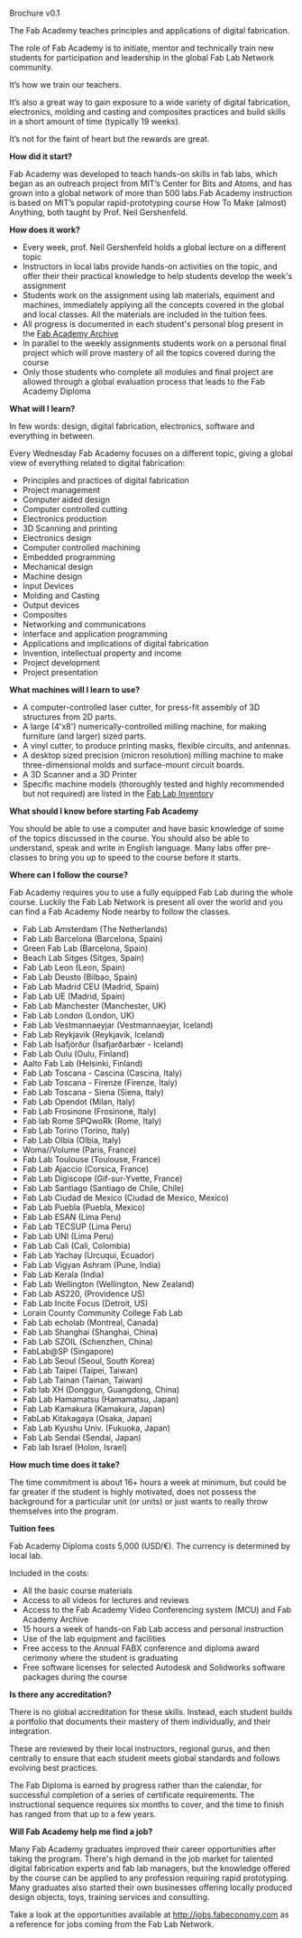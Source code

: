 Brochure v0.1

The Fab Academy teaches principles and applications of digital fabrication. 

The role of Fab Academy is to initiate, mentor and technically train new students for participation and leadership in the global Fab Lab Network community. 

It’s how we train our teachers.

It’s also a great way to gain exposure to a wide variety of digital fabrication, electronics, molding and casting and composites practices and build skills in a short amount of time (typically 19 weeks). 

It’s not for the faint of heart but the rewards are great.

**How did it start?**

Fab Academy was developed to teach hands-on skills in fab labs, which began as an outreach project from MIT’s Center for Bits and Atoms, and has grown into a global network of more than 500 labs.Fab Academy instruction is based on MIT’s popular rapid-prototyping course How To Make (almost) Anything, both taught by Prof. Neil Gershenfeld.

**How does it work?**

- Every week, prof. Neil Gershenfeld holds a global lecture on a different topic
- Instructors in local labs provide hands-on activities on the topic, and offer their their practical knowledge to help students develop the week's assignment
- Students work on the assignment using lab materials, equiment and machines, immediately applying all the concepts covered in the global and local classes. All the materials are included in the tuition fees.
- All progress is documented in each student's personal blog present in the [Fab Academy Archive](http://archive.fabacademy.org/) 
- In parallel to the weekly assignments students work on a personal final project which will prove mastery of all the topics covered during the course
- Only those students who complete all modules and final project are allowed through a global evaluation process that leads to the Fab Academy Diploma

**What will I learn?**

In few words: design, digital fabrication, electronics, software and everything in between.

Every Wednesday Fab Academy focuses on a different topic, giving a global view of everything related to digital fabrication:

- Principles and practices of digital fabrication
- Project management
- Computer aided design
- Computer controlled cutting
- Electronics production
- 3D Scanning and printing
- Electronics design
- Computer controlled machining
- Embedded programming
- Mechanical design
- Machine design
- Input Devices
- Molding and Casting
- Output devices
- Composites
- Networking and communications
- Interface and application programming
- Applications and implications of digital fabrication
- Invention, intellectual property and income
- Project development
- Project presentation

**What machines will I learn to use?**

- A computer-controlled laser cutter, for press-fit assembly of 3D structures from 2D parts.
- A large (4'x8') numerically-controlled milling machine, for making furniture (and larger) sized parts.
- A vinyl cutter, to produce printing masks, flexible circuits, and antennas.
- A desktop sized precision (micron resolution) milling machine to make three-dimensional molds and surface-mount circuit boards.
- A 3D Scanner and a 3D Printer
- Specific machine models (thoroughly tested and highly recommended but not required) are listed in the [Fab Lab Inventory](http://bit.ly/fabinventory)

**What should I know before starting Fab Academy**

You should be able to use a computer and have basic knowledge of some of the topics discussed in the course.
You should also be able to understand, speak and write in English language.
Many labs offer pre-classes to bring you up to speed to the course before it starts.

**Where can I follow the course?**

Fab Academy requires you to use a fully equipped Fab Lab during the whole course. Luckily the Fab Lab Network is present all over the world and you can find a Fab Academy Node nearby to follow the classes.

* Fab Lab Amsterdam (The Netherlands)
* Fab Lab Barcelona (Barcelona, Spain)
* Green Fab Lab (Barcelona, Spain)
* Beach Lab Sitges (Sitges, Spain)
* Fab Lab Leon (Leon, Spain)
* Fab Lab Deusto (Bilbao, Spain)
* Fab Lab Madrid CEU (Madrid, Spain)
* Fab Lab UE (Madrid, Spain)
* Fab Lab Manchester (Manchester, UK)
* Fab Lab London (London, UK)
* Fab Lab Vestmannaeyjar (Vestmannaeyjar, Iceland)
* Fab Lab Reykjavik (Reykjavik, Iceland)
* Fab Lab Ísafjörður (Ísafjarðarbær - Iceland)
* Fab Lab Oulu (Oulu, Finland)
* Aalto Fab Lab (Helsinki, Finland)
* Fab Lab Toscana - Cascina (Cascina, Italy)
* Fab Lab Toscana - Firenze (Firenze, Italy)
* Fab Lab Toscana - Siena (Siena, Italy)
* Fab Lab Opendot (Milan, Italy)
* Fab Lab Frosinone (Frosinone, Italy)
* Fab lab Rome SPQwoRk (Rome, Italy)
* Fab Lab Torino (Torino, Italy)
* Fab Lab Olbia (Olbia, Italy)
* Woma//Volume (Paris, France)
* Fab Lab Toulouse (Toulouse, France)
* Fab Lab Ajaccio (Corsica, France)
* Fab Lab Digiscope (Gif-sur-Yvette, France)
* Fab Lab Santiago (Santiago de Chile, Chile)
* Fab Lab Ciudad de Mexico (Ciudad de Mexico, Mexico)
* Fab Lab Puebla (Puebla, Mexico)
* Fab Lab ESAN (Lima Peru)
* Fab Lab TECSUP (Lima Peru)
* Fab Lab UNI (Lima Peru)
* Fab Lab Cali (Cali, Colombia)
* Fab Lab Yachay (Urcuqui, Ecuador)
* Fab Lab Vigyan Ashram (Pune, India)
* Fab Lab Kerala (India)
* Fab Lab Wellington (Wellington, New Zealand)
* Fab Lab AS220, (Providence US)
* Fab Lab Incite Focus (Detroit, US)
* Lorain County Community College Fab Lab
* Fab Lab echolab (Montreal, Canada)
* Fab Lab Shanghai (Shanghai, China)
* Fab Lab SZOIL (Schenzhen, China)
* FabLab@SP (Singapore)
* Fab Lab Seoul (Seoul, South Korea)
* Fab Lab Taipei (Taipei, Taiwan)
* Fab Lab Tainan (Tainan, Taiwan)
* Fab lab XH (Donggun, Guangdong, China)
* Fab Lab Hamamatsu (Hamamatsu, Japan)
* Fab Lab Kamakura (Kamakura, Japan)
* FabLab Kitakagaya (Osaka, Japan)
* Fab Lab Kyushu Univ. (Fukuoka, Japan)
* Fab Lab Sendai (Sendai, Japan)
* Fab lab Israel (Holon, Israel)

**How much time does it take?**

The time commitment is about 16+ hours a week at minimum, but could be far greater if the student is highly motivated, does not possess the background for a particular unit (or units) or just wants to really throw themselves into the program.

**Tuition fees**

Fab Academy Diploma costs 5,000 (USD/€). The currency is determined by local lab.

Included in the costs:
* All the basic course materials
* Access to all videos for lectures and reviews
* Access to the Fab Academy Video Conferencing system (MCU) and Fab Academy Archive
* 15 hours a week of hands-on Fab Lab access and personal instruction
* Use of the lab equipment and facilities
* Free access to the Annual FABX conference and diploma award cerimony where the student is graduating
* Free software licenses for selected Autodesk and Solidworks software packages during the course


**Is there any accreditation?**

There is no global accreditation for these skills. Instead, each student builds a portfolio that documents their mastery of them individually, and their integration. 

These are reviewed by their local instructors, regional gurus, and then centrally to ensure that each student meets global standards and follows evolving best practices. 

The Fab Diploma is earned by progress rather than the calendar, for successful completion of a series of certificate requirements. The instructional sequence requires six months to cover, and the time to finish has ranged from that up to a few years.

**Will Fab Academy help me find a job?**

Many Fab Academy graduates improved their career opportunities after taking the program. There's high demand in the job market for talented digital fabrication experts and fab lab managers, but the knowledge offered by the course can be applied to any profession requiring rapid prototyping. Many graduates also started their own businesses offering locally produced design objects, toys, training services and consulting.

Take a look at the opportunities available at http://jobs.fabeconomy.com as a reference for jobs coming from the Fab Lab Network.
